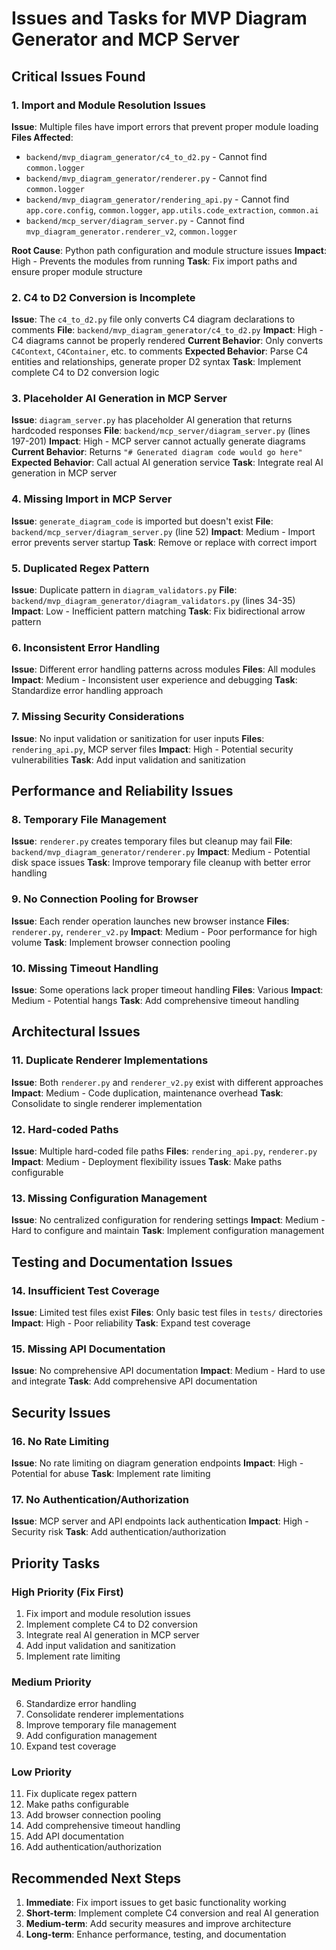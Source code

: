 # Issues and Tasks for MVP Diagram Generator and MCP Server

## Critical Issues Found

### 1. Import and Module Resolution Issues

**Issue**: Multiple files have import errors that prevent proper module loading
**Files Affected**:
- `backend/mvp_diagram_generator/c4_to_d2.py` - Cannot find `common.logger`
- `backend/mvp_diagram_generator/renderer.py` - Cannot find `common.logger`
- `backend/mvp_diagram_generator/rendering_api.py` - Cannot find `app.core.config`, `common.logger`, `app.utils.code_extraction`, `common.ai`
- `backend/mcp_server/diagram_server.py` - Cannot find `mvp_diagram_generator.renderer_v2`, `common.logger`

**Root Cause**: Python path configuration and module structure issues
**Impact**: High - Prevents the modules from running
**Task**: Fix import paths and ensure proper module structure

### 2. C4 to D2 Conversion is Incomplete

**Issue**: The `c4_to_d2.py` file only converts C4 diagram declarations to comments
**File**: `backend/mvp_diagram_generator/c4_to_d2.py`
**Impact**: High - C4 diagrams cannot be properly rendered
**Current Behavior**: Only converts `C4Context`, `C4Container`, etc. to comments
**Expected Behavior**: Parse C4 entities and relationships, generate proper D2 syntax
**Task**: Implement complete C4 to D2 conversion logic

### 3. Placeholder AI Generation in MCP Server

**Issue**: `diagram_server.py` has placeholder AI generation that returns hardcoded responses
**File**: `backend/mcp_server/diagram_server.py` (lines 197-201)
**Impact**: High - MCP server cannot actually generate diagrams
**Current Behavior**: Returns `"# Generated diagram code would go here"`
**Expected Behavior**: Call actual AI generation service
**Task**: Integrate real AI generation in MCP server

### 4. Missing Import in MCP Server

**Issue**: `generate_diagram_code` is imported but doesn't exist
**File**: `backend/mcp_server/diagram_server.py` (line 52)
**Impact**: Medium - Import error prevents server startup
**Task**: Remove or replace with correct import

### 5. Duplicated Regex Pattern

**Issue**: Duplicate pattern in `diagram_validators.py`
**File**: `backend/mvp_diagram_generator/diagram_validators.py` (lines 34-35)
**Impact**: Low - Inefficient pattern matching
**Task**: Fix bidirectional arrow pattern

### 6. Inconsistent Error Handling

**Issue**: Different error handling patterns across modules
**Files**: All modules
**Impact**: Medium - Inconsistent user experience and debugging
**Task**: Standardize error handling approach

### 7. Missing Security Considerations

**Issue**: No input validation or sanitization for user inputs
**Files**: `rendering_api.py`, MCP server files
**Impact**: High - Potential security vulnerabilities
**Task**: Add input validation and sanitization

## Performance and Reliability Issues

### 8. Temporary File Management

**Issue**: `renderer.py` creates temporary files but cleanup may fail
**File**: `backend/mvp_diagram_generator/renderer.py`
**Impact**: Medium - Potential disk space issues
**Task**: Improve temporary file cleanup with better error handling

### 9. No Connection Pooling for Browser

**Issue**: Each render operation launches new browser instance
**Files**: `renderer.py`, `renderer_v2.py`
**Impact**: Medium - Poor performance for high volume
**Task**: Implement browser connection pooling

### 10. Missing Timeout Handling

**Issue**: Some operations lack proper timeout handling
**Files**: Various
**Impact**: Medium - Potential hangs
**Task**: Add comprehensive timeout handling

## Architectural Issues

### 11. Duplicate Renderer Implementations

**Issue**: Both `renderer.py` and `renderer_v2.py` exist with different approaches
**Impact**: Medium - Code duplication, maintenance overhead
**Task**: Consolidate to single renderer implementation

### 12. Hard-coded Paths

**Issue**: Multiple hard-coded file paths
**Files**: `rendering_api.py`, `renderer.py`
**Impact**: Medium - Deployment flexibility issues
**Task**: Make paths configurable

### 13. Missing Configuration Management

**Issue**: No centralized configuration for rendering settings
**Impact**: Medium - Hard to configure and maintain
**Task**: Implement configuration management

## Testing and Documentation Issues

### 14. Insufficient Test Coverage

**Issue**: Limited test files exist
**Files**: Only basic test files in `tests/` directories
**Impact**: High - Poor reliability
**Task**: Expand test coverage

### 15. Missing API Documentation

**Issue**: No comprehensive API documentation
**Impact**: Medium - Hard to use and integrate
**Task**: Add comprehensive API documentation

## Security Issues

### 16. No Rate Limiting

**Issue**: No rate limiting on diagram generation endpoints
**Impact**: High - Potential for abuse
**Task**: Implement rate limiting

### 17. No Authentication/Authorization

**Issue**: MCP server and API endpoints lack authentication
**Impact**: High - Security risk
**Task**: Add authentication/authorization

## Priority Tasks

### High Priority (Fix First)
1. Fix import and module resolution issues
2. Implement complete C4 to D2 conversion
3. Integrate real AI generation in MCP server
4. Add input validation and sanitization
5. Implement rate limiting

### Medium Priority
6. Standardize error handling
7. Consolidate renderer implementations
8. Improve temporary file management
9. Add configuration management
10. Expand test coverage

### Low Priority
11. Fix duplicate regex pattern
12. Make paths configurable
13. Add browser connection pooling
14. Add comprehensive timeout handling
15. Add API documentation
16. Add authentication/authorization

## Recommended Next Steps

1. **Immediate**: Fix import issues to get basic functionality working
2. **Short-term**: Implement complete C4 conversion and real AI generation
3. **Medium-term**: Add security measures and improve architecture
4. **Long-term**: Enhance performance, testing, and documentation